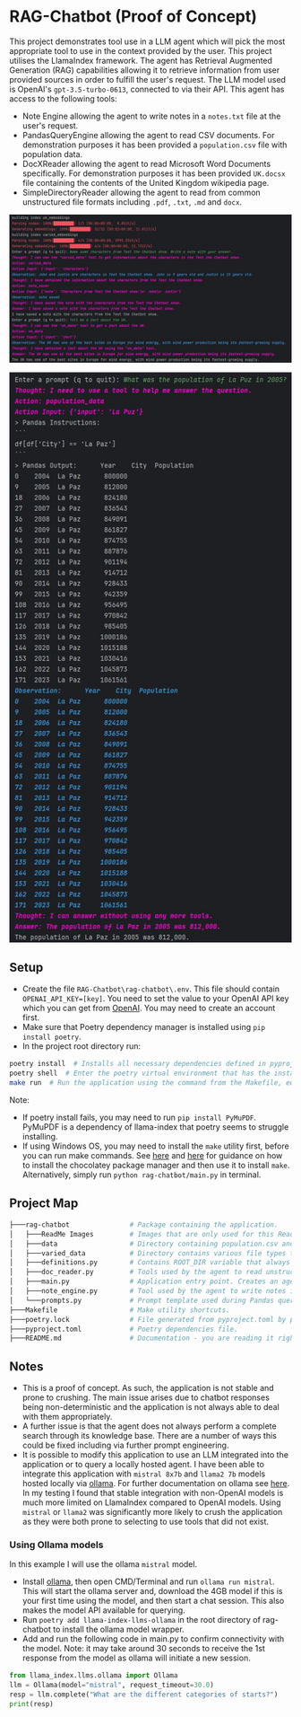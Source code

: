 # RAG-Chatbot (Proof of Concept)
This project demonstrates tool use in a LLM agent which will pick the most appropriate tool to use in the context provided by the user. This project utilises the LlamaIndex framework.
The agent has Retrieval Augmented Generation (RAG) capabilities allowing it to retrieve information from user provided sources in order to fulfill the user's request.
The LLM model used is OpenAI's `gpt-3.5-turbo-0613`, connected to via their API.
This agent has access to the following tools:
- Note Engine allowing the agent to write notes in a `notes.txt` file at the user's request.
- PandasQueryEngine allowing the agent to read CSV documents. For demonstration purposes it has been provided a `population.csv` file with population data.
- DocXReader allowing the agent to read Microsoft Word Documents specifically. For demonstration purposes it has been provided `UK.docsx` file containing the contents of the United Kingdom wikipedia page.
- SimpleDirectoryReader allowing the agent to read from common unstructured file formats including `.pdf`, `.txt`, `.md` and `docx`.

![Agent Answers 1.JPG](rag-chatbot%2FReadMe%20Images%2FAgent%20Answers%201.JPG)

![Agent Answers 2.JPG](rag-chatbot%2FReadMe%20Images%2FAgent%20Answers%202.JPG)

## Setup

- Create the file `RAG-Chatbot\rag-chatbot\.env`. This file should contain `OPENAI_API_KEY=[key]`. You need to set the value to your OpenAI API key which you can get from [OpenAI](https://platform.openai.com/api-keys). You may need to create an account first.
- Make sure that Poetry dependency manager is installed using `pip install poetry`.
- In the project root directory run: 
```bash
poetry install  # Installs all necessary dependencies defined in pyproject.toml
poetry shell  # Enter the poetry virtual environment that has the installed dependencies
make run  # Run the application using the command from the Makefile, equivalent to `python rag-chatbot/main.py`
```
Note: 
- If poetry install fails, you may need to run `pip install PyMuPDF`. PyMuPDF is a dependency of llama-index that poetry seems to struggle installing.
- If using Windows OS, you may need to install the `make` utility first, before you can run make commands. 
See [here](https://earthly.dev/blog/makefiles-on-windows/) and [here](https://chocolatey.org/install) for guidance on how to install the chocolatey package manager and then use it to install `make`.
Alternatively, simply run `python rag-chatbot/main.py` in terminal.


## Project Map

```bash
├───rag-chatbot               # Package containing the application.
│   ├───ReadMe Images         # Images that are only used for this ReadMe file.
│   ├───data                  # Directory containing population.csv and UK.docx to be used by the agent. When a note is written by the agent, notes.txt will be generated here.
│   ├───varied_data           # Directory contains various file types that will be read by the agent.
│   ├───definitions.py        # Contains ROOT_DIR variable that always holds path to the repository root directory. 
│   ├───doc_reader.py         # Tools used by the agent to read unstructured data. 
│   ├───main.py               # Application entry point. Creates an agent, creates a population_data tool, registers tools with the agent.
│   ├───note_engine.py        # Tool used by the agent to write notes in a notes.txt file.
│   └───prompts.py            # Prompt template used during Pandas queries.
├───Makefile                  # Make utility shortcuts.
├───poetry.lock               # File generated from pyproject.toml by poetry. Do not edit manually.
├───pyproject.toml            # Poetry dependencies file.
├───README.md                 # Documentation - you are reading it right now.
```


## Notes

- This is a proof of concept. As such, the application is not stable and prone to crushing. The main issue arises due to chatbot responses being non-deterministic and the application is not always able to deal with them appropriately.
- A further issue is that the agent does not always perform a complete search through its knowledge base. There are a number of ways this could be fixed including via further prompt engineering.
- It is possible to modify this application to use an LLM integrated into the application or to query a locally hosted agent. I have been able to integrate this application with `mistral 8x7b` and `llama2 7b` models hosted locally via [ollama](https://ollama.com/). 
For further documentation on ollama see [here](https://github.com/ollama/ollama). In my testing I found that stable integration with non-OpenAI models is much more limited on LlamaIndex compared to OpenAI models. 
Using `mistral` or `llama2` was significantly more likely to crush the application as they were both prone to selecting to use tools that did not exist.

### Using Ollama models

In this example I will use the ollama `mistral` model.
- Install [ollama](https://ollama.com/), then open CMD/Terminal and run `ollama run mistral`. This will start the ollama server and, download the 4GB model if this is your first time using the model, and then start a chat session. This also makes the model API available for querying.
- Run `poetry add llama-index-llms-ollama` in the root directory of rag-chatbot to install the ollama model wrapper.
- Add and run the following code in main.py to confirm connectivity with the model. Note: it may take around 30 seconds to receive the 1st response from the model as ollama will initiate a new session.
```python
from llama_index.llms.ollama import Ollama
llm = Ollama(model="mistral", request_timeout=30.0)
resp = llm.complete("What are the different categories of starts?")
print(resp)
```